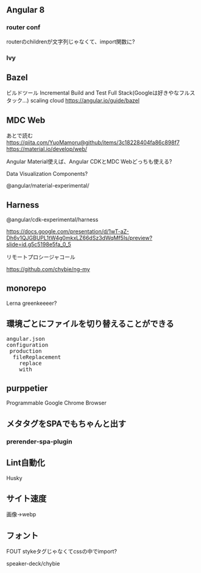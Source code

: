 ## Angular 8
### router conf
routerのchildrenが文字列じゃなくて、import関数に?

### Ivy

## Bazel
ビルドツール
Incremental Build and Test
Full Stack(Googleは好きやなフルスタック...)
scaling cloud
https://angular.io/guide/bazel

## MDC Web
あとで読む
https://qiita.com/YuoMamoru@github/items/3c18228404fa86c898f7
https://material.io/develop/web/

Angular Material使えば、Angular CDKとMDC Webどっちも使える?

Data Visualization Components?

@angular/material-experimental/


## Harness
@angular/cdk-experimental/harness

https://docs.google.com/presentation/d/1wT-aZ-Dh6v1QJGBUPL1tW4g0mkxLZ66dSz3dWqMf5Is/preview?slide=id.g5c5198e5fa_0_5

リモートプロシージャコール 

https://github.com/chybie/ng-my
## monorepo
Lerna
greenkeeeer?


## 環境ごとにファイルを切り替えることができる
<pre>
angular.json
configuration
 production
  fileReplacement
    replace
    with
</pre>

## purppetier
Programmable Google Chrome Browser

## メタタグをSPAでもちゃんと出す
### prerender-spa-plugin

## Lint自動化
Husky

## サイト速度
画像→webp

## フォント
FOUT
stykeタグじゃなくてcssの中でimport?

speaker-deck/chybie
